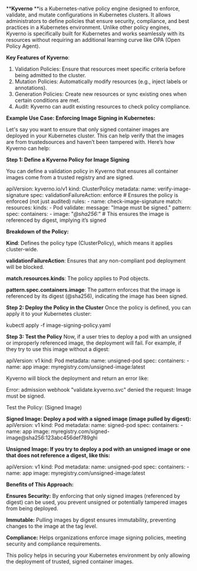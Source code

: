 
****Kyverno** **is a Kubernetes-native policy engine designed to enforce, validate, and mutate configurations in Kubernetes clusters. It allows administrators to define policies that ensure security, compliance, and best practices in a Kubernetes environment. Unlike other policy engines, Kyverno is specifically built for Kubernetes and works seamlessly with its resources without requiring an additional learning curve like OPA (Open Policy Agent).

**Key Features of Kyverno**:
1. Validation Policies: Ensure that resources meet specific criteria before being admitted to the cluster.
2. Mutation Policies: Automatically modify resources (e.g., inject labels or annotations).
3. Generation Policies: Create new resources or sync existing ones when certain conditions are met.
4. Audit: Kyverno can audit existing resources to check policy compliance.

**Example Use Case: Enforcing Image Signing in Kubernetes:**

Let's say you want to ensure that only signed container images are deployed in your Kubernetes cluster. This can help verify that the images are from trustedsources and haven’t been tampered with. Here’s how Kyverno can help:

**Step 1: Define a Kyverno Policy for Image Signing**

You can define a validation policy in Kyverno that ensures all container images come from a trusted registry and are signed.

apiVersion: kyverno.io/v1
kind: ClusterPolicy
metadata:
  name: verify-image-signature
spec:
  validationFailureAction: enforce  # Ensures the policy is enforced (not just audited)
  rules:
    - name: check-image-signature
      match:
        resources:
          kinds:
            - Pod
      validate:
        message: "Image must be signed."
        pattern:
          spec:
            containers:
              - image: "*@sha256:*"   # This ensures the image is referenced by digest, implying it’s signed

**Breakdown of the Policy:**

**Kind**: Defines the policy type (ClusterPolicy), which means it applies cluster-wide.

**validationFailureAction**: Ensures that any non-compliant pod deployment will be blocked.

**match.resources.kinds**: The policy applies to Pod objects.

**pattern.spec.containers.image**: The pattern enforces that the image is referenced by its digest (@sha256), indicating the image has been signed.

**Step 2: Deploy the Policy in the Cluster**
Once the policy is defined, you can apply it to your Kubernetes cluster:

kubectl apply -f image-signing-policy.yaml

**Step 3: Test the Policy**
Now, if a user tries to deploy a pod with an unsigned or improperly referenced image, the deployment will fail. For example, if they try to use this image without a digest:

apiVersion: v1
kind: Pod
metadata:
  name: unsigned-pod
spec:
  containers:
    - name: app
      image: myregistry.com/unsigned-image:latest

Kyverno will block the deployment and return an error like:

Error: admission webhook "validate.kyverno.svc" denied the request: Image must be signed.


Test the Policy: (Signed Image)

**Signed Image: Deploy a pod with a signed image (image pulled by digest):**
apiVersion: v1
kind: Pod
metadata:
  name: signed-pod
spec:
  containers:
    - name: app
      image: myregistry.com/signed-image@sha256:123abc456def789ghi

**Unsigned Image: If you try to deploy a pod with an unsigned image or one that does not reference a digest, like this:**

apiVersion: v1
kind: Pod
metadata:
  name: unsigned-pod
spec:
  containers:
    - name: app
      image: myregistry.com/unsigned-image:latest

**Benefits of This Approach:**

**Ensures Security:** By enforcing that only signed images (referenced by digest) can be used, you prevent unsigned or potentially tampered images from being deployed.

**Immutable:** Pulling images by digest ensures immutability, preventing changes to the image at the tag level.

**Compliance:** Helps organizations enforce image signing policies, meeting security and compliance requirements.

This policy helps in securing your Kubernetes environment by only allowing the deployment of trusted, signed container images.
